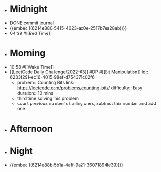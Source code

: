 - # Midnight
- DONE commit journal
- {{embed ((6214e880-5415-4023-ac0e-2517b7ea28ab))}}
- 04:38 #[[Bed Time]]
- # Morning
- 10:58 #[[Wake Time]]
- [[LeetCode Daily Challenge/2022-03]] #DP #[[Bit Manipulation]]
  id:: 6233f291-ec16-4015-98ef-d754371c02f6
	- problem:: Counting Bits
	  link:: https://leetcode.com/problems/counting-bits/
	  difficulty:: Easy
	  duration:: 10 mins
	- third time solving this problem
	- count previous number's trailing ones, subtract this number and add one
- # Afternoon
- # Night
- {{embed ((6214e88b-5b1a-4aff-9a21-36071894fe39))}}